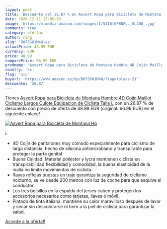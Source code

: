 ```yaml
---
layout: post
title: 'Descuento del 26.87 % en Asvert Ropa para Bicicleta de Montana Ho'
date: 2020-12-11 15:05:53
image: 'https://m.media-amazon.com/images/I/51I6tGPBNFL._SL200_.jpg'
comments: true
category: ofertas
author: ring
slug: 'B073GH1M4H-es'
actualPrice: 48.99 EUR
currency: EUR
price: 48.99
comparePrice: 66.99 EUR
prodname: 'Asvert Ropa para Bicicleta de Montana Hombre 4D Cojin Maillot Ciclismo Largos Culote Equipacion de Ciclista  Talla L'
country: 'es'
flag: '🇪🇸'
buyurl: 'https://www.amazon.es/dp/B073GH1M4H/?tag=tolees-21'
descuento: '26.87'
---
```


Tienes [Asvert Ropa para Bicicleta de Montana Hombre 4D Cojin Maillot Ciclismo Largos Culote Equipacion de Ciclista  Talla L](https://www.amazon.es/dp/B073GH1M4H/?tag=tolees-21) con un 26.87 % de descuento con precio de oferta de 48.99 EUR (original: 66.99 EUR) en el siguiente enlace!

[![Asvert Ropa para Bicicleta de Montana Ho](https://m.media-amazon.com/images/I/51I6tGPBNFL._SL200_.jpg)](https://www.amazon.es/dp/B073GH1M4H/?tag=tolees-21)

ℹ️:

- 4D Cojín de pantalones muy cómodo especialmente para ciclismo de larga distancia, hecho de silicona antimicrobiano y transpirable para proteger la parte genital
- Buena Calidad: Material poliéster y lycra mantienen ciclista en transpirabilidad flexibilidad y comodidad, la buena elasticidad de la malla no limite movimientos de ciclista.
- Rayas reflejas puestas en traje garantiza la seguridad de ciclismo nocturno, se ve desde 200 metros con luz de coche para que esquive el conductor.
- Los tres bolsillos en la espalda del jersey caben y protegen los accesorios necesarios como tarjetas, llaves o móvil.
- Pintado de tinta italiana, mantiene su color maravilloso después de lavar y secar sin descolorarse ni herir a la piel de ciclista para garantizar la salud.

[Accede a la oferta!!](https://www.amazon.es/dp/B073GH1M4H/?tag=tolees-21)
